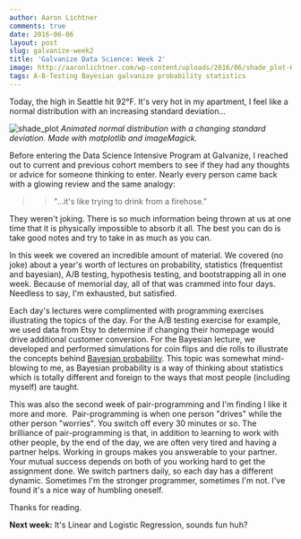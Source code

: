 ```yaml
---
author: Aaron Lichtner
comments: true
date: 2016-06-06 
layout: post
slug: galvanize-week2
title: 'Galvanize Data Science: Week 2'
image: http://aaronlichtner.com/wp-content/uploads/2016/06/shade_plot-644x483.gif
tags: A-B-Testing Bayesian galvanize probability statistics
---
```


Today, the high in Seattle hit 92°F. It's very hot in my apartment, I feel like a normal distribution with an increasing standard deviation...

![shade_plot](http://aaronlichtner.com/wp-content/uploads/2016/06/shade_plot-644x483.gif) *Animated normal distribution with a changing standard deviation. Made with matplotlib and imageMagick.*

Before entering the Data Science Intensive Program at Galvanize, I reached out to current and previous cohort members to see if they had any thoughts or advice for someone thinking to enter. Nearly every person came back with a glowing review and the same analogy:



<blockquote>

> 
> "...it's like trying to drink from a firehose."
> 
> 
</blockquote>



They weren't joking. There is so much information being thrown at us at one time that it is physically impossible to absorb it all. The best you can do is take good notes and try to take in as much as you can.

In this week we covered an incredible amount of material. We covered (no joke) about a year's worth of lectures on probability, statistics (frequentist and bayesian), A/B testing, hypothesis testing, and bootstrapping all in one week. Because of memorial day, all of that was crammed into four days. Needless to say, I'm exhausted, but satisfied.

Each day's lectures were complimented with programming exercises illustrating the topics of the day. For the A/B testing exercise for example, we used data from Etsy to determine if changing their homepage would drive additional customer conversion. For the Bayesian lecture, we developed and performed simulations for coin flips and die rolls to illustrate the concepts behind [Bayesian probability](https://en.wikipedia.org/wiki/Bayesian_inference). This topic was somewhat mind-blowing to me, as Bayesian probability is a way of thinking about statistics which is totally different and foreign to the ways that most people (including myself) are taught.

This was also the second week of pair-programming and I'm finding I like it more and more.  Pair-programming is when one person "drives" while the other person "worries". You switch off every 30 minutes or so. The brilliance of pair-programming is that, in addition to learning to work with other people, by the end of the day, we are often very tired and having a partner helps. Working in groups makes you answerable to your partner. Your mutual success depends on both of you working hard to get the assignment done. We switch partners daily, so each day has a different dynamic. Sometimes I'm the stronger programmer, sometimes I'm not. I've found it's a nice way of humbling oneself.

Thanks for reading.

**Next week:** It's Linear and Logistic Regression, sounds fun huh?
